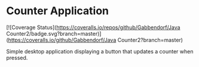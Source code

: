 # Counter Application

[![Coverage Status](https://coveralls.io/repos/github/Gabbendorf/Java Counter2/badge.svg?branch=master)](https://coveralls.io/github/Gabbendorf/Java Counter2?branch=master)

Simple desktop application displaying a button that updates a counter when pressed.
